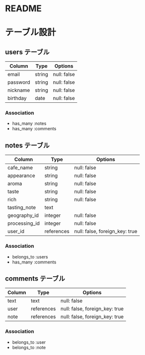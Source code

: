 # README
# テーブル設計

## users テーブル

| Column   | Type   | Options     |
| -------- | ------ | ----------- |
| email    | string | null: false |
| password | string | null: false |
| nickname | string | null: false |
| birthday | date   | null: false |

### Association

- has_many :notes
- has_many :comments

## notes テーブル

| Column        | Type       | Options                        |
| ------------- | -----------| ------------------------------ |
| cafe_name     | string     | null: false                    |
| appearance    | string     | null: false                    |
| aroma         | string     | null: false                    |
| taste         | string     | null: false                    |
| rich          | string     | null: false                    |
| tasting_note  | text       |                                |
| geography_id  | integer    | null: false                    |
| processing_id | integer    | null: false                    |
| user_id       | references | null: false, foreign_key: true |

### Association

- belongs_to :users
- has_many :comments

## comments テーブル

| Column    | Type       | Options                        |
| --------- | ---------- | ------------------------------ |
| text      | text       | null: false                    |
| user      | references | null: false, foreign_key: true |
| note      | references | null: false, foreign_key: true |

### Association

- belongs_to :user
- belongs_to :note
